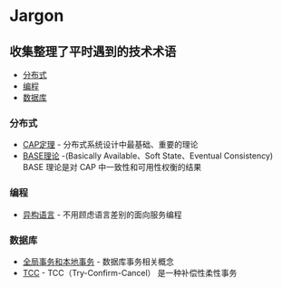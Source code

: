# Jargon

## 收集整理了平时遇到的技术术语

- [分布式](#分布式)
- [编程](#编程)
- [数据库](#数据库)

### 分布式
* [CAP定理](https://github.com/taojintianxia/jargon/blob/master/distribution/CAP.md) - 分布式系统设计中最基础、重要的理论
* [BASE理论](https://github.com/taojintianxia/jargon/blob/master/distribution/BASE.md) -(Basically Available、Soft State、Eventual Consistency) BASE 理论是对 CAP 中一致性和可用性权衡的结果 

### 编程
* [异构语言](https://github.com/taojintianxia/jargon/blob/master/coding/异构.md) - 不用顾虑语言差别的面向服务编程

### 数据库
* [全局事务和本地事务](https://github.com/taojintianxia/jargon/blob/master/database/transaction/全局事务和本地事务.md) - 数据库事务相关概念
* [TCC](https://github.com/taojintianxia/jargon/blob/master/database/transaction/TCC.md) - TCC（Try-Confirm-Cancel） 是一种补偿性柔性事务
